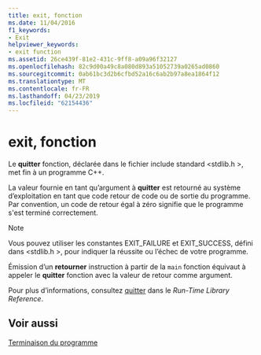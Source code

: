 ```yaml
---
title: exit, fonction
ms.date: 11/04/2016
f1_keywords:
- Exit
helpviewer_keywords:
- exit function
ms.assetid: 26ce439f-81e2-431c-9ff8-a09a96f32127
ms.openlocfilehash: 82c9d00a49c8a080d893a51052739a0265ad0860
ms.sourcegitcommit: 0ab61bc3d2b6cfbd52a16c6ab2b97a8ea1864f12
ms.translationtype: MT
ms.contentlocale: fr-FR
ms.lasthandoff: 04/23/2019
ms.locfileid: "62154436"
---
```

# <a name="exit-function"></a>exit, fonction

Le **quitter** fonction, déclarée dans le fichier include standard \<stdlib.h >, met fin à un programme C++.

La valeur fournie en tant qu’argument à **quitter** est retourné au système d’exploitation en tant que code retour de code ou de sortie du programme. Par convention, un code de retour égal à zéro signifie que le programme s'est terminé correctement.

> [!NOTE]
>  Vous pouvez utiliser les constantes EXIT_FAILURE et EXIT_SUCCESS, défini dans \<stdlib.h >, pour indiquer la réussite ou l’échec de votre programme.

Émission d’un **retourner** instruction à partir de la `main` fonction équivaut à appeler le **quitter** fonction avec la valeur de retour comme argument.

Pour plus d’informations, consultez [quitter](../c-runtime-library/reference/exit-exit-exit.md) dans le *Run-Time Library Reference*.

## <a name="see-also"></a>Voir aussi

[Terminaison du programme](../cpp/program-termination.md)